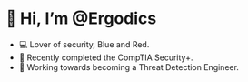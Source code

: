 # 👋 Hi, I’m @Ergodics

- 💻 Lover of security, Blue and Red.
- 📜 Recently completed the CompTIA Security+.
- 🚀 Working towards becoming a Threat Detection Engineer.

<!---
Ergodics/Ergodics is a ✨ special ✨ repository because its `README.md` (this file) appears on your GitHub profile.
You can click the Preview link to take a look at your changes.
--->
